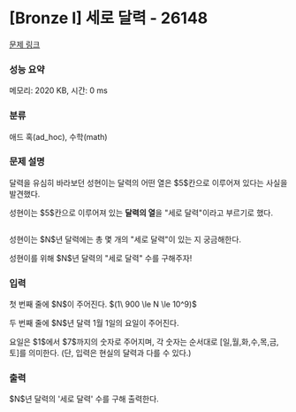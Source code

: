 # [Bronze I] 세로 달력 - 26148 

[문제 링크](https://www.acmicpc.net/problem/26148) 

### 성능 요약

메모리: 2020 KB, 시간: 0 ms

### 분류

애드 혹(ad_hoc), 수학(math)

### 문제 설명

<p>달력을 유심히 바라보던 성현이는 달력의 어떤 열은 $5$칸으로 이루어져 있다는 사실을 발견했다.</p>

<p>성현이는 $5$칸으로 이루어져 있는 <strong>달력의 열</strong>을 "세로 달력"이라고 부르기로 했다.</p>

<p style="text-align: center;"><img alt="" src=""></p>

<p>성현이는 $N$년 달력에는 총 몇 개의 "세로 달력"이 있는 지 궁금해한다.</p>

<p>성현이를 위해 $N$년 달력의 "세로 달력" 수를 구해주자!</p>

### 입력 

 <p>첫 번째 줄에 $N$이 주어진다. $(1\ 900 \le N \le 10^9)$</p>

<p>두 번째 줄에 $N$년 달력 1월 1일의 요일이 주어진다.</p>

<p>요일은 $1$에서 $7$까지의 숫자로 주어지며, 각 숫자는 순서대로 [일,월,화,수,목,금,토]를 의미한다. (단, 입력은 현실의 달력과 다를 수 있다.)</p>

### 출력 

 <p>$N$년 달력의 '세로 달력' 수를 구해 출력한다.</p>


